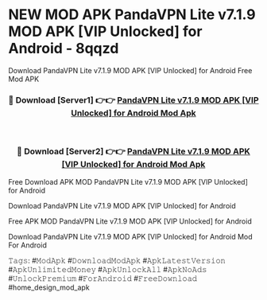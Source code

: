 # NEW MOD APK PandaVPN Lite v7.1.9 MOD APK [VIP Unlocked] for Android - 8qqzd
Download PandaVPN Lite v7.1.9 MOD APK [VIP Unlocked] for Android Free Mod APK

<div align="center">
<h3>🔴 Download [Server1] 👉👉 <a href="https://apk-comot.site?title=PandaVPN_Lite_v7.1.9_MOD_APK_[VIP_Unlocked]_for_Android">PandaVPN Lite v7.1.9 MOD APK [VIP Unlocked] for Android Mod Apk</a></h3><br>

<h3>🔴 Download [Server2] 👉👉 <a href="https://apk-comot.site?title=PandaVPN_Lite_v7.1.9_MOD_APK_[VIP_Unlocked]_for_Android">PandaVPN Lite v7.1.9 MOD APK [VIP Unlocked] for Android Mod Apk</a></h3>
</div>


Free Download APK MOD PandaVPN Lite v7.1.9 MOD APK [VIP Unlocked] for Android

Download PandaVPN Lite v7.1.9 MOD APK [VIP Unlocked] for Android 

Free APK MOD PandaVPN Lite v7.1.9 MOD APK [VIP Unlocked] for Android 

Download PandaVPN Lite v7.1.9 MOD APK [VIP Unlocked] for Android Mod For Android

𝚃𝚊𝚐𝚜: #𝙼𝚘𝚍𝙰𝚙𝚔 #𝙳𝚘𝚠𝚗𝚕𝚘𝚊𝚍𝙼𝚘𝚍𝙰𝚙𝚔 #𝙰𝚙𝚔𝙻𝚊𝚝𝚎𝚜𝚝𝚅𝚎𝚛𝚜𝚒𝚘𝚗 #𝙰𝚙𝚔𝚄𝚗𝚕𝚒𝚖𝚒𝚝𝚎𝚍𝙼𝚘𝚗𝚎𝚢 #𝙰𝚙𝚔𝚄𝚗𝚕𝚘𝚌𝚔𝙰𝚕𝚕 #𝙰𝚙𝚔𝙽𝚘𝙰𝚍𝚜 #𝚄𝚗𝚕𝚘𝚌𝚔𝙿𝚛𝚎𝚖𝚒𝚞𝚖 #𝙵𝚘𝚛𝙰𝚗𝚍𝚛𝚘𝚒𝚍 #𝙵𝚛𝚎𝚎𝙳𝚘𝚠𝚗𝚕𝚘𝚊𝚍 #home_design_mod_apk